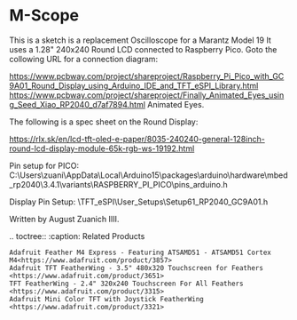 # M-Scope

This is a sketch is a replacement Oscilloscope for a Marantz Model 19
It uses a 1.28" 240x240 Round LCD connected to Raspberry Pico. Goto the collowing URL for a connection diagram:

https://www.pcbway.com/project/shareproject/Raspberry_Pi_Pico_with_GC9A01_Round_Display_using_Arduino_IDE_and_TFT_eSPI_Library.html
https://www.pcbway.com/project/shareproject/Finally_Animated_Eyes_using_Seed_Xiao_RP2040_d7af7894.html Animated Eyes.

The following is a spec sheet on the Round Display:

https://rlx.sk/en/lcd-tft-oled-e-paper/8035-240240-general-128inch-round-lcd-display-module-65k-rgb-ws-19192.html

Pin setup for PICO:
C:\Users\zuani\AppData\Local\Arduino15\packages\arduino\hardware\mbed_rp2040\3.4.1\variants\RASPBERRY_PI_PICO\pins_arduino.h

Display Pin Setup:
\TFT_eSPI\User_Setups\Setup61_RP2040_GC9A01.h
 
Written by August Zuanich IIII.

.. toctree::
    :caption: Related Products

    Adafruit Feather M4 Express - Featuring ATSAMD51 - ATSAMD51 Cortex M4<https://www.adafruit.com/product/3857>
    Adafruit TFT FeatherWing - 3.5" 480x320 Touchscreen for Feathers <https://www.adafruit.com/product/3651>
    TFT FeatherWing - 2.4" 320x240 Touchscreen For All Feathers <https://www.adafruit.com/product/3315>
    Adafruit Mini Color TFT with Joystick FeatherWing <https://www.adafruit.com/product/3321>

